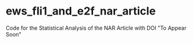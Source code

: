 ews_fli1_and_e2f_nar_article
============================

Code for the Statistical Analysis of the NAR Article with DOI "To Appear Soon"
